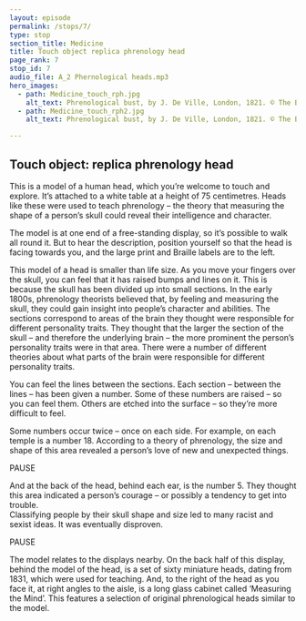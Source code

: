 ```yaml
---
layout: episode
permalink: /stops/7/
type: stop
section_title: Medicine
title: Touch object replica phrenology head
page_rank: 7
stop_id: 7
audio_file: A_2 Phernological heads.mp3
hero_images:
  - path: Medicine_touch_rph.jpg
    alt_text: Phrenological bust, by J. De Ville, London, 1821. © The Board of Trustees of the Science Museum Science Museum Group Collection
  - path: Medicine_touch_rph2.jpg
    alt_text: Phrenological bust, by J. De Ville, London, 1821. © The Board of Trustees of the Science Museum Science Museum Group Collection

---
```


## Touch object: replica phrenology head

This is a model of a human head, which you’re welcome to touch and explore.
It’s attached to a white table at a height of 75 centimetres. Heads like these
were used to teach phrenology – the theory that measuring the shape of a
person’s skull could reveal their intelligence and character.

The model is at one end of a free-standing display, so it’s possible to walk
all round it. But to hear the description, position yourself so that the head
is facing towards you, and the large print and Braille labels are to the left.

This model of a head is smaller than life size. As you move your fingers over
the skull, you can feel that it has raised bumps and lines on it. This is
because the skull has been divided up into small sections. In the early 1800s,
phrenology theorists believed that, by feeling and measuring the skull,
they could gain insight into people’s character and abilities.
The sections correspond to areas of the brain they thought were responsible
for different personality traits. They thought that the larger the section of
the skull – and therefore the underlying brain – the more prominent the person’s
personality traits were in that area.  There were a number of different theories
about what parts of the brain were responsible for different personality traits.

You can feel the lines between the sections. Each section – between the lines –
has been given a number. Some of these numbers are raised – so you can feel them.
Others are etched into the surface – so they’re more difficult to feel.

Some numbers occur twice – once on each side. For example, on each temple is a
number 18. According to a theory of phrenology, the size and shape of this
area revealed a person’s love of new and unexpected things.   

PAUSE

And at the back of the head, behind each ear, is the number 5. They thought
this area indicated a person’s courage – or possibly a tendency to get into trouble.  
Classifying people by their skull shape and size led to many racist
and sexist ideas. It was eventually disproven.

PAUSE

The model relates to the displays nearby. On the back half of this display,
behind the model of the head, is a set of sixty miniature heads, dating from 1831,
which were used for teaching. And, to the right of the head as you face it,
at right angles to the aisle, is a long glass cabinet called ‘Measuring the Mind’.
This features a selection of original phrenological heads similar to the model.  
